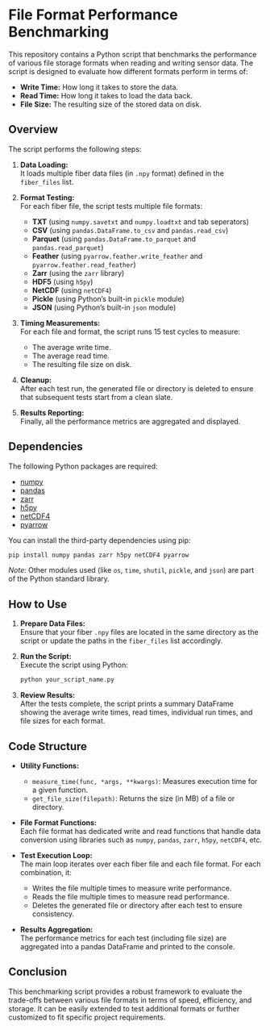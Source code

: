# File Format Performance Benchmarking

This repository contains a Python script that benchmarks the performance of various file storage formats when reading and writing sensor data. The script is designed to evaluate how different formats perform in terms of:

- **Write Time:** How long it takes to store the data.
- **Read Time:** How long it takes to load the data back.
- **File Size:** The resulting size of the stored data on disk.

## Overview

The script performs the following steps:

1. **Data Loading:**  
   It loads multiple fiber data files (in `.npy` format) defined in the `fiber_files` list.

2. **Format Testing:**  
   For each fiber file, the script tests multiple file formats:
   - **TXT** (using `numpy.savetxt` and `numpy.loadtxt` and tab seperators)
   - **CSV** (using `pandas.DataFrame.to_csv` and `pandas.read_csv`)
   - **Parquet** (using `pandas.DataFrame.to_parquet` and `pandas.read_parquet`)
   - **Feather** (using `pyarrow.feather.write_feather` and `pyarrow.feather.read_feather`)
   - **Zarr** (using the `zarr` library)
   - **HDF5** (using `h5py`)
   - **NetCDF** (using `netCDF4`)
   - **Pickle** (using Python’s built-in `pickle` module)
   - **JSON** (using Python’s built-in `json` module)

3. **Timing Measurements:**  
   For each file and format, the script runs 15 test cycles to measure:
   - The average write time.
   - The average read time.
   - The resulting file size on disk.

4. **Cleanup:**  
   After each test run, the generated file or directory is deleted to ensure that subsequent tests start from a clean slate.

5. **Results Reporting:**  
   Finally, all the performance metrics are aggregated and displayed.

## Dependencies

The following Python packages are required:

- [numpy](https://numpy.org/)
- [pandas](https://pandas.pydata.org/)
- [zarr](https://zarr.readthedocs.io/)
- [h5py](https://www.h5py.org/)
- [netCDF4](https://unidata.github.io/netcdf4-python/)
- [pyarrow](https://arrow.apache.org/)

You can install the third-party dependencies using pip:

```bash
pip install numpy pandas zarr h5py netCDF4 pyarrow
```

*Note:* Other modules used (like `os`, `time`, `shutil`, `pickle`, and `json`) are part of the Python standard library.

## How to Use

1. **Prepare Data Files:**  
   Ensure that your fiber `.npy` files are located in the same directory as the script or update the paths in the `fiber_files` list accordingly.

2. **Run the Script:**  
   Execute the script using Python:

   ```bash
   python your_script_name.py
   ```

3. **Review Results:**  
   After the tests complete, the script prints a summary DataFrame showing the average write times, read times, individual run times, and file sizes for each format.

## Code Structure

- **Utility Functions:**
  - `measure_time(func, *args, **kwargs)`: Measures execution time for a given function.
  - `get_file_size(filepath)`: Returns the size (in MB) of a file or directory.

- **File Format Functions:**  
  Each file format has dedicated write and read functions that handle data conversion using libraries such as `numpy`, `pandas`, `zarr`, `h5py`, `netCDF4`, etc.

- **Test Execution Loop:**  
  The main loop iterates over each fiber file and each file format. For each combination, it:
  - Writes the file multiple times to measure write performance.
  - Reads the file multiple times to measure read performance.
  - Deletes the generated file or directory after each test to ensure consistency.

- **Results Aggregation:**  
  The performance metrics for each test (including file size) are aggregated into a pandas DataFrame and printed to the console.


## Conclusion

This benchmarking script provides a robust framework to evaluate the trade-offs between various file formats in terms of speed, efficiency, and storage. It can be easily extended to test additional formats or further customized to fit specific project requirements.
